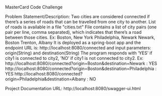 MasterCard Code Challenge

Problem Statement/Description:
Two cities are considered connected if there’s a series of roads that can be travelled from one city to another.
List of roads is available in a file "cities.txt"
File contains a list of city pairs (one pair per line, comma separated), which indicates that there’s a road between those cities.
Ex:
Boston, New York
Philadelphia, Newark
Newark, Boston
Trenton, Albany
It is deployed as a spring-boot app and the endpoint URL is:
http://localhost:8080/connected and input parameters: origin(String) and destination(String)
The program responds with ‘YES’ if city1 is connected to city2, ’NO’ if city1 is not connected to city2.
Ex:
http://localhost:8080/connected?origin=Boston&destination=Newark : YES
http://localhost:8080/connected?origin=Boston&destination=Philadelphia : YES
http://localhost:8080/connected?origin=Philadelphia&destination=Albany : NO

Project Documentation URL: http://localhost:8080/swagger-ui.html
